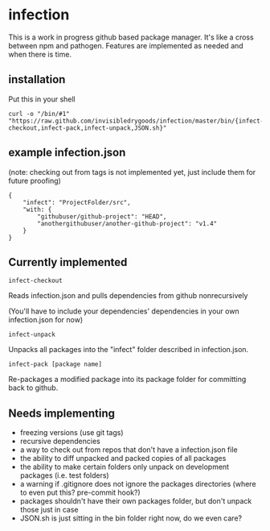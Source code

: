 infection
=========

This is a work in progress github based package manager. It's like a cross between npm and pathogen. Features are implemented as needed and when there is time.

installation
------------

Put this in your shell

    curl -o "/bin/#1" "https://raw.github.com/invisibledrygoods/infection/master/bin/{infect-checkout,infect-pack,infect-unpack,JSON.sh}"

example infection.json
----------------------

(note: checking out from tags is not implemented yet, just include them for future proofing)

    {
        "infect": "ProjectFolder/src",
        "with: {
            "githubuser/github-project": "HEAD",
            "anothergithubuser/another-github-project": "v1.4"
        }
    }

Currently implemented
---------------------

    infect-checkout

Reads infection.json and pulls dependencies from github nonrecursively

(You'll have to include your dependencies' dependencies in your own infection.json for now)

    infect-unpack

Unpacks all packages into the "infect" folder described in infection.json.

    infect-pack [package name]

Re-packages a modified package into its package folder for committing back to github.

Needs implementing
------------------

* freezing versions (use git tags)
* recursive dependencies
* a way to check out from repos that don't have a infection.json file
* the ability to diff unpacked and packed copies of all packages
* the ability to make certain folders only unpack on development packages (i.e. test folders)
* a warning if .gitignore does not ignore the packages directories (where to even put this? pre-commit hook?)
* packages shouldn't have their own packages folder, but don't unpack those just in case
* JSON.sh is just sitting in the bin folder right now, do we even care?
